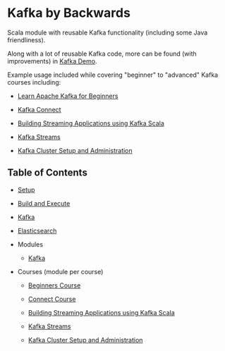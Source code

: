 # Kafka by Backwards

Scala module with reusable Kafka functionality (including some Java friendliness).

Along with a lot of reusable Kafka code, more can be found (with improvements) in [Kafka Demo](https://github.com/backwards-limited/kafka-demo).

Example usage included while covering "beginner" to "advanced" Kafka courses including:

- [Learn Apache Kafka for Beginners](https://www.udemy.com/apache-kafka)

- [Kafka Connect](https://www.udemy.com/kafka-connect)

- [Building Streaming Applications using Kafka Scala](https://www.udemy.com/build-streaming-applications-using-apache-kafka-and-scala)

- [Kafka Streams](https://www.udemy.com/kafka-streams)

- [Kafka Cluster Setup and Administration](https://www.udemy.com/kafka-cluster-setup)

## Table of Contents

- [Setup](docs/setup.md)

- [Build and Execute](docs/build-and-execute.md)

- [Kafka](docs/kafka.md)

- [Elasticsearch](docs/elasticsearch.md)

- Modules

  - [Kafka](kafka/README.md)

- Courses (module per course)

  - [Beginners Course](courses/beginners-course/README.md)
  
  - [Connect Course](courses/connect-course/README.md)
  
  - [Building Streaming Applications using Kafka Scala](courses/streaming-kafka-course/README.md)
  
  - [Kafka Streams](courses/streams-course/README.md)
  
  - [Kafka Cluster Setup and Administration](courses/kafka-cluster-setup-and-admin-course)